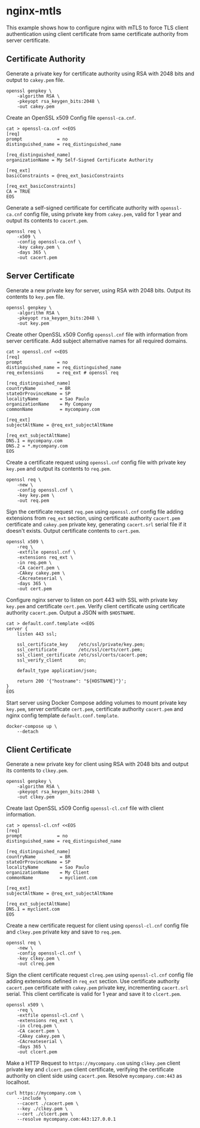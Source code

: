 # nginx-mtls

This example shows how to configure nginx with mTLS to force TLS client
authentication using client certificate from same certificate authority from
server certificate.

## Certificate Authority

Generate a private key for certificate authority using RSA with 2048 bits and
output to `cakey.pem` file.

```
openssl genpkey \
    -algorithm RSA \
    -pkeyopt rsa_keygen_bits:2048 \
    -out cakey.pem
```

Create an OpenSSL x509 Config file `openssl-ca.cnf`.

```
cat > openssl-ca.cnf <<EOS
[req]
prompt             = no
distinguished_name = req_distinguished_name

[req_distinguished_name]
organizationName = My Self-Signed Certificate Authority

[req_ext]
basicConstraints = @req_ext_basicConstraints

[req_ext_basicConstraints]
CA = TRUE
EOS
```

Generate a self-signed certificate for certificate authority with
`openssl-ca.cnf` config file, using private key from `cakey.pem`, valid for 1
year and output its contents to `cacert.pem`.

```
openssl req \
    -x509 \
    -config openssl-ca.cnf \
    -key cakey.pem \
    -days 365 \
    -out cacert.pem
```

## Server Certificate

Generate a new private key for server, using RSA with 2048 bits. Output its
contents to `key.pem` file.

```
openssl genpkey \
    -algorithm RSA \
    -pkeyopt rsa_keygen_bits:2048 \
    -out key.pem
```

Create other OpenSSL x509 Config `openssl.cnf` file with information from server
certificate. Add subject alternative names for all required domains.

```
cat > openssl.cnf <<EOS
[req]
prompt             = no
distinguished_name = req_distinguished_name
req_extensions     = req_ext # openssl req

[req_distinguished_name]
countryName         = BR
stateOrProvinceName = SP
localityName        = Sao Paulo
organizationName    = My Company
commonName          = mycompany.com

[req_ext]
subjectAltName = @req_ext_subjectAltName

[req_ext_subjectAltName]
DNS.1 = mycompany.com
DNS.2 = *.mycompany.com
EOS
```

Create a certificate request using `openssl.cnf` config file with private key
`key.pem` and output its contents to `req.pem`.

```
openssl req \
    -new \
    -config openssl.cnf \
    -key key.pem \
    -out req.pem
```

Sign the certificate request `req.pem` using `openssl.cnf` config file adding
extensions from `req_ext` section, using certificate authority `cacert.pem`
certificate and `cakey.pem` private key, generating `cacert.srl` serial file if
it doesn't exists. Output certificate contents to `cert.pem`.

```
openssl x509 \
    -req \
    -extfile openssl.cnf \
    -extensions req_ext \
    -in req.pem \
    -CA cacert.pem \
    -CAkey cakey.pem \
    -CAcreateserial \
    -days 365 \
    -out cert.pem
```

Configure nginx server to listen on port 443 with SSL with private key `key.pem`
and certificate `cert.pem`. Verify client certificate using certificate
authority `cacert.pem`. Output a JSON with `$HOSTNAME`.

```
cat > default.conf.template <<EOS
server {
    listen 443 ssl;

    ssl_certificate_key    /etc/ssl/private/key.pem;
    ssl_certificate        /etc/ssl/certs/cert.pem;
    ssl_client_certificate /etc/ssl/certs/cacert.pem;
    ssl_verify_client      on;

    default_type application/json;

    return 200 '{"hostname": "${HOSTNAME}"}';
}
EOS
```

Start server using Docker Compose adding volumes to mount private key `key.pem`,
server certificate `cert.pem`, certificate authority `cacert.pem` and nginx
config template `default.conf.template`.

```
docker-compose up \
    --detach
```

## Client Certificate

Generate a new private key for client using RSA with 2048 bits and output its
contents to `clkey.pem`.

```
openssl genpkey \
    -algorithm RSA \
    -pkeyopt rsa_keygen_bits:2048 \
    -out clkey.pem
```

Create last OpenSSL x509 Config `openssl-cl.cnf` file with client information.

```
cat > openssl-cl.cnf <<EOS
[req]
prompt             = no
distinguished_name = req_distinguished_name

[req_distinguished_name]
countryName         = BR
stateOrProvinceName = SP
localityName        = Sao Paulo
organizationName    = My Client
commonName          = myclient.com

[req_ext]
subjectAltName = @req_ext_subjectAltName

[req_ext_subjectAltName]
DNS.1 = myclient.com
EOS
```

Create a new certificate request for client using `openssl-cl.cnf` config file
and `clkey.pem` private key and save to `req.pem`.

```
openssl req \
    -new \
    -config openssl-cl.cnf \
    -key clkey.pem \
    -out clreq.pem
```

Sign the client certificate request `clreq.pem` using `openssl-cl.cnf` config
file adding extensions defined in `req_ext` section. Use certificate authority
`cacert.pem` certificate with `cakey.pem` private key, incrementing `cacert.srl`
serial. This client certificate is valid for 1 year and save it to `clcert.pem`.

```
openssl x509 \
    -req \
    -extfile openssl-cl.cnf \
    -extensions req_ext \
    -in clreq.pem \
    -CA cacert.pem \
    -CAkey cakey.pem \
    -CAcreateserial \
    -days 365 \
    -out clcert.pem
```

Make a HTTP Request to `https://mycompany.com` using `clkey.pem` client private
key and `clcert.pem` client certificate, verifying the certificate authority on
client side using `cacert.pem`. Resolve `mycompany.com:443` as localhost.

```
curl https://mycompany.com \
    --include \
    --cacert ./cacert.pem \
    --key ./clkey.pem \
    --cert ./clcert.pem \
    --resolve mycompany.com:443:127.0.0.1
```
